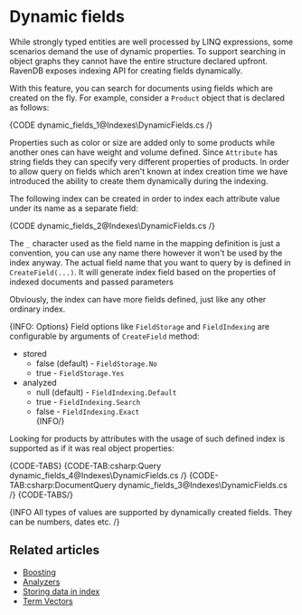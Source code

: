 # Dynamic fields

While strongly typed entities are well processed by LINQ expressions, some scenarios demand the use of dynamic properties. 
To support searching in object graphs they cannot have the entire structure declared upfront. 
RavenDB exposes indexing API for creating fields dynamically.

With this feature, you can search for documents using fields which are created on the fly. For example, consider a `Product` object that is declared as follows:

{CODE dynamic_fields_1@Indexes\DynamicFields.cs /}

Properties such as color or size are added only to some products while another ones can have weight and volume defined. Since `Attribute` has string fields they can specify very different properties of products.
In order to allow query on fields which aren't known at index creation time we have introduced the ability to create them dynamically during the indexing.

The following index can be created in order to index each attribute value under its name as a separate field:

{CODE dynamic_fields_2@Indexes\DynamicFields.cs /}

The `_` character used as the field name in the mapping definition is just a convention, you can use any name there however it won't be used by the index anyway. The actual field name
that you want to query by is defined in `CreateField(...)`. It will generate index field based on the properties of indexed documents and passed parameters 

Obviously, the index can have more fields defined, just like any other ordinary index.

{INFO: Options}
Field options like `FieldStorage` and `FieldIndexing` are configurable by arguments of `CreateField` method:   

  * stored   
    * false (default) - `FieldStorage.No`   
    * true - `FieldStorage.Yes`   
  * analyzed   
    * null (default) - `FieldIndexing.Default`   
    * true - `FieldIndexing.Search`   
    * false - `FieldIndexing.Exact`  
{INFO/}

Looking for products by attributes with the usage of such defined index is supported as if it was real object properties:

{CODE-TABS}
{CODE-TAB:csharp:Query dynamic_fields_4@Indexes\DynamicFields.cs /}
{CODE-TAB:csharp:DocumentQuery dynamic_fields_3@Indexes\DynamicFields.cs /}
{CODE-TABS/}

{INFO All types of values are supported by dynamically created fields. They can be numbers, dates etc. /}

## Related articles

- [Boosting](../indexes/boosting)
- [Analyzers](../indexes/using-analyzers)
- [Storing data in index](../indexes/storing-data-in-index)
- [Term Vectors](../indexes/using-term-vectors)
